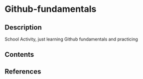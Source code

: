 # Github-fundamentals

## Description
School Activity, just learning Github fundamentals and practicing

## Contents

## References

